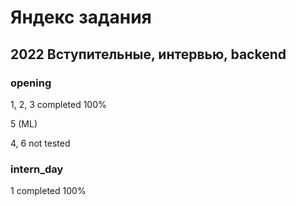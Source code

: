 # Яндекс задания

## 2022 Вступительные, интервью, backend 

### opening

1, 2, 3 completed 100%

5 (ML)

4, 6 not tested

### intern_day

1 completed 100%
